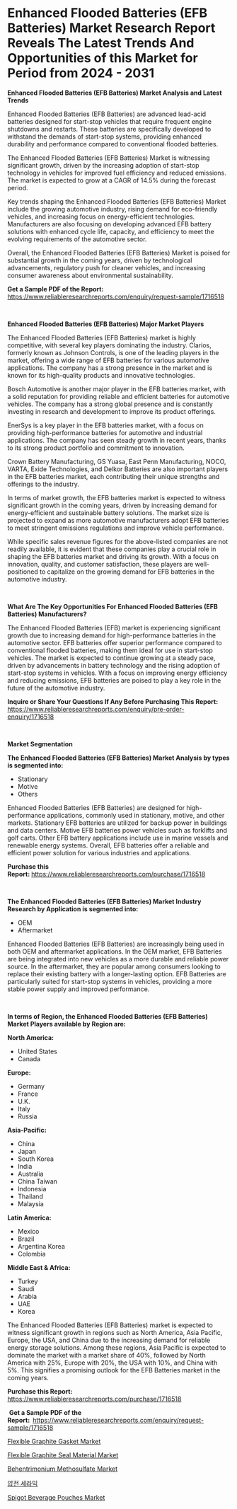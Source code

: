 <p><h1>Enhanced Flooded Batteries (EFB Batteries) Market Research Report Reveals The Latest Trends And Opportunities of this Market for Period from 2024 - 2031</h1></p><p><strong>Enhanced Flooded Batteries (EFB Batteries) Market Analysis and Latest Trends</strong></p>
<p><p>Enhanced Flooded Batteries (EFB Batteries) are advanced lead-acid batteries designed for start-stop vehicles that require frequent engine shutdowns and restarts. These batteries are specifically developed to withstand the demands of start-stop systems, providing enhanced durability and performance compared to conventional flooded batteries.</p><p>The Enhanced Flooded Batteries (EFB Batteries) Market is witnessing significant growth, driven by the increasing adoption of start-stop technology in vehicles for improved fuel efficiency and reduced emissions. The market is expected to grow at a CAGR of 14.5% during the forecast period.</p><p>Key trends shaping the Enhanced Flooded Batteries (EFB Batteries) Market include the growing automotive industry, rising demand for eco-friendly vehicles, and increasing focus on energy-efficient technologies. Manufacturers are also focusing on developing advanced EFB battery solutions with enhanced cycle life, capacity, and efficiency to meet the evolving requirements of the automotive sector.</p><p>Overall, the Enhanced Flooded Batteries (EFB Batteries) Market is poised for substantial growth in the coming years, driven by technological advancements, regulatory push for cleaner vehicles, and increasing consumer awareness about environmental sustainability.</p></p>
<p><strong>Get a Sample PDF of the Report:&nbsp;</strong> <a href="https://www.reliableresearchreports.com/enquiry/request-sample/1716518">https://www.reliableresearchreports.com/enquiry/request-sample/1716518</a></p>
<p>&nbsp;</p>
<p><strong>Enhanced Flooded Batteries (EFB Batteries) Major Market Players</strong></p>
<p><p>The Enhanced Flooded Batteries (EFB Batteries) market is highly competitive, with several key players dominating the industry. Clarios, formerly known as Johnson Controls, is one of the leading players in the market, offering a wide range of EFB batteries for various automotive applications. The company has a strong presence in the market and is known for its high-quality products and innovative technologies.</p><p>Bosch Automotive is another major player in the EFB batteries market, with a solid reputation for providing reliable and efficient batteries for automotive vehicles. The company has a strong global presence and is constantly investing in research and development to improve its product offerings.</p><p>EnerSys is a key player in the EFB batteries market, with a focus on providing high-performance batteries for automotive and industrial applications. The company has seen steady growth in recent years, thanks to its strong product portfolio and commitment to innovation.</p><p>Crown Battery Manufacturing, GS Yuasa, East Penn Manufacturing, NOCO, VARTA, Exide Technologies, and Delkor Batteries are also important players in the EFB batteries market, each contributing their unique strengths and offerings to the industry.</p><p>In terms of market growth, the EFB batteries market is expected to witness significant growth in the coming years, driven by increasing demand for energy-efficient and sustainable battery solutions. The market size is projected to expand as more automotive manufacturers adopt EFB batteries to meet stringent emissions regulations and improve vehicle performance.</p><p>While specific sales revenue figures for the above-listed companies are not readily available, it is evident that these companies play a crucial role in shaping the EFB batteries market and driving its growth. With a focus on innovation, quality, and customer satisfaction, these players are well-positioned to capitalize on the growing demand for EFB batteries in the automotive industry.</p></p>
<p>&nbsp;</p>
<p><strong>What Are The Key Opportunities For Enhanced Flooded Batteries (EFB Batteries) Manufacturers?</strong></p>
<p><p>The Enhanced Flooded Batteries (EFB) market is experiencing significant growth due to increasing demand for high-performance batteries in the automotive sector. EFB batteries offer superior performance compared to conventional flooded batteries, making them ideal for use in start-stop vehicles. The market is expected to continue growing at a steady pace, driven by advancements in battery technology and the rising adoption of start-stop systems in vehicles. With a focus on improving energy efficiency and reducing emissions, EFB batteries are poised to play a key role in the future of the automotive industry.</p></p>
<p><strong>Inquire or Share Your Questions If Any Before Purchasing This Report:</strong> <a href="https://www.reliableresearchreports.com/enquiry/pre-order-enquiry/1716518">https://www.reliableresearchreports.com/enquiry/pre-order-enquiry/1716518</a></p>
<p>&nbsp;</p>
<p><strong>Market Segmentation</strong></p>
<p><strong>The Enhanced Flooded Batteries (EFB Batteries) Market Analysis by types is segmented into:</strong></p>
<p><ul><li>Stationary</li><li>Motive</li><li>Others</li></ul></p>
<p><p>Enhanced Flooded Batteries (EFB Batteries) are designed for high-performance applications, commonly used in stationary, motive, and other markets. Stationary EFB batteries are utilized for backup power in buildings and data centers. Motive EFB batteries power vehicles such as forklifts and golf carts. Other EFB battery applications include use in marine vessels and renewable energy systems. Overall, EFB batteries offer a reliable and efficient power solution for various industries and applications.</p></p>
<p><strong>Purchase this Report:&nbsp;</strong><a href="https://www.reliableresearchreports.com/purchase/1716518">https://www.reliableresearchreports.com/purchase/1716518</a></p>
<p>&nbsp;</p>
<p><strong>The Enhanced Flooded Batteries (EFB Batteries) Market Industry Research by Application is segmented into:</strong></p>
<p><ul><li>OEM</li><li>Aftermarket</li></ul></p>
<p><p>Enhanced Flooded Batteries (EFB Batteries) are increasingly being used in both OEM and aftermarket applications. In the OEM market, EFB Batteries are being integrated into new vehicles as a more durable and reliable power source. In the aftermarket, they are popular among consumers looking to replace their existing battery with a longer-lasting option. EFB Batteries are particularly suited for start-stop systems in vehicles, providing a more stable power supply and improved performance.</p></p>
<p>&nbsp;</p>
<p><strong>In terms of Region, the Enhanced Flooded Batteries (EFB Batteries) Market Players available by Region are:</strong></p>
<p>
    <p> <strong> North America: </strong>
        <ul>
            <li>United States</li>
            <li>Canada</li>
        </ul>
        </p> 
    <p> <strong> Europe: </strong>
        <ul>
            <li>Germany</li>
            <li>France</li>
            <li>U.K.</li>
            <li>Italy</li>
            <li>Russia</li>
        </ul>
        </p> 
    <p> <strong> Asia-Pacific: </strong>
        <ul>
            <li>China</li>
            <li>Japan</li>
            <li>South Korea</li>
            <li>India</li>
            <li>Australia</li>
            <li>China Taiwan</li>
            <li>Indonesia</li>
            <li>Thailand</li>
            <li>Malaysia</li>
        </ul>
        </p> 
    <p> <strong> Latin America: </strong>
        <ul>
            <li>Mexico</li>
            <li>Brazil</li>
            <li>Argentina Korea</li>
            <li>Colombia</li>
        </ul>
        </p> 
    <p> <strong> Middle East & Africa: </strong>
        <ul>
            <li>Turkey</li>
            <li>Saudi</li>
            <li>Arabia</li>
            <li>UAE</li>
            <li>Korea</li>
        </ul>
    </p>
    </p>
<p><p>The Enhanced Flooded Batteries (EFB Batteries) market is expected to witness significant growth in regions such as North America, Asia Pacific, Europe, the USA, and China due to the increasing demand for reliable energy storage solutions. Among these regions, Asia Pacific is expected to dominate the market with a market share of 40%, followed by North America with 25%, Europe with 20%, the USA with 10%, and China with 5%. This signifies a promising outlook for the EFB Batteries market in the coming years.</p></p>
<p><strong>Purchase this Report: </strong><a href="https://www.reliableresearchreports.com/purchase/1716518">https://www.reliableresearchreports.com/purchase/1716518</a></p>
<p>&nbsp;<strong>Get a Sample PDF of the Report:&nbsp;&nbsp;</strong><a href="https://www.reliableresearchreports.com/enquiry/request-sample/1716518">https://www.reliableresearchreports.com/enquiry/request-sample/1716518</a></p>
<p><strong></strong></p>
<p><p><a href="https://github.com/Sarissaschmalingtr6fz2739/Market-Research-Report-List-1/blob/main/flexible-graphite-gasket-market.md">Flexible Graphite Gasket Market</a></p><p><a href="https://github.com/WillieWoodard/Market-Research-Report-List-3/blob/main/flexible-graphite-seal-material-market.md">Flexible Graphite Seal Material Market</a></p><p><a href="https://view.publitas.com/reportprime-1/behentrimonium-methosulfate-market-size-growth-outlook-from-2024-to-2031-projecting-at-markets-trends-analysis-by-application-regional-outlook-and-revenue/">Behentrimonium Methosulfate Market</a></p><p><a href="https://medium.com/@nicholasgarcia1914/%EC%9C%A0%EC%A0%84-%EC%84%B8%EB%9D%BC%EB%AF%B9-%EC%8B%9C%EC%9E%A5-%EA%B7%9C%EB%AA%A8%EB%8A%94-%EA%B8%80%EB%A1%9C%EB%B2%8C-%EC%82%B0%EC%97%85%EC%97%90%EC%84%9C-%EA%B0%80%EC%9E%A5-%EC%A2%8B%EC%9D%80-%EB%A7%88%EC%BC%80%ED%8C%85-%EC%B1%84%EB%84%90%EC%9D%84-%EB%B3%B4%EC%97%AC%EC%A4%8D%EB%8B%88%EB%8B%A4-a452944beb23">압전 세라믹</a></p><p><a href="https://extreme-scabiosa-c81.notion.site/Spigot-Beverage-Pouches-Market-with-the-goal-of-estimating-the-market-size-and-future-growth-potenti-1e169dce978e483c8d773fe88eaf4dfd">Spigot Beverage Pouches Market</a></p></p>